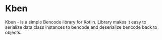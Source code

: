 # Kben

Kben - is a simple Bencode library for Kotlin. Library makes it easy to serialize data class instances to bencode and deserialize bencode back to objects.